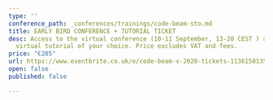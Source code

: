 ```yaml
---
type: ''
conference_path: _conferences/trainings/code-beam-sto.md
title: EARLY BIRD CONFERENCE + TUTORIAL TICKET
desc: Access to the virtual conference (10-11 September, 13-20 CEST ) and a one-day
  virtual tutorial of your choice. Price excludes VAT and fees.
price: "€205"
url: https://www.eventbrite.co.uk/e/code-beam-v-2020-tickets-113615013564
open: false
published: false

---
```

